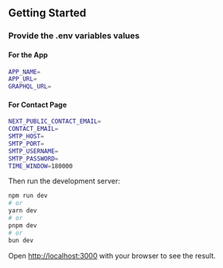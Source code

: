 ## Getting Started

### Provide the .env variables values

#### For the App
```bash
APP_NAME=
APP_URL=
GRAPHQL_URL=
```
#### For Contact Page
```bash
NEXT_PUBLIC_CONTACT_EMAIL=
CONTACT_EMAIL=
SMTP_HOST=
SMTP_PORT=
SMTP_USERNAME=
SMTP_PASSWORD=
TIME_WINDOW=180000
```

Then run the development server:

```bash
npm run dev
# or
yarn dev
# or
pnpm dev
# or
bun dev
```

Open [http://localhost:3000](http://localhost:3000) with your browser to see the result.

